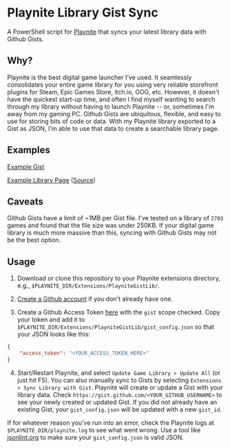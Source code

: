 # Playnite Library Gist Sync

A PowerShell script for [Playnite](https://github.com/JosefNemec/Playnite/) that syncs your latest library data with Github Gists.

## Why?

Playnite is the best digital game launcher I've used. It seamlessly consolidates your entire game library for you using very reliable storefront plugins for Steam, Epic Games Store, itch.io, GOG, etc. However, it doesn't have the quickest start-up time, and often I find myself wanting to search through my library without having to launch Playnite -- or, sometimes I'm away from my gaming PC. Github Gists are ubiquitous, flexible, and easy to use for storing bits of code or data. With my Playnite library exported to a Gist as JSON, I'm able to use that data to create a searchable library page.

## Examples

[Example Gist](https://gist.github.com/kevinfiol/69e5d057ff7e755bb32ba9e834a058e7)

[Example Library Page](https://kevinfiol.com/PlayniteGistLib/) ([Source](https://github.com/kevinfiol/PlayniteGistLib/blob/master/index.html))

## Caveats

Github Gists have a limit of ~1MB per Gist file. I've tested on a library of `2703` games and found that the file size was under 250KB. If your digital game library is much more massive than this, syncing with Github Gists may not be the best option.

## Usage

1. Download or clone this repository to your Playnite extensions directory, e.g., `$PLAYNITE_DIR/Extensions/PlayniteGistLib/`.

2. [Create a Github account](https://github.com/signup) if you don't already have one.

3. Create a Github Access Token [here](https://github.com/settings/tokens/new) with the `gist` scope checked. Copy your token and add it to `$PLAYNITE_DIR/Extensions/PlayniteGistLib/gist_config.json` so that your JSON looks like this:

```json
{
    "access_token": "<YOUR_ACCESS_TOKEN_HERE>"
}
```

4. Start/Restart Playnite, and select `Update Game Library > Update All` (or just hit F5). You can also manually sync to Gists by selecting `Extensions > Sync Library with Gist`. Playnite will create or update a Gist with your library data. Check `https://gist.github.com/<YOUR_GITHUB_USERNAME>` to see your newly created or updated Gist. If you did not already have an existing Gist, your `gist_config.json` will be updated with a new `gist_id`.

If for whatever reason you've run into an error, check the Playnite logs at `$PLAYNITE_DIR/playnite.log` to see what went wrong. Use a tool like [jsonlint.org](https://jsonlint.com/) to make sure your `gist_config.json` is valid JSON.
